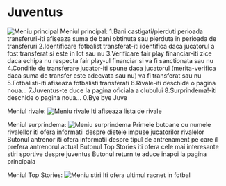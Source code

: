 # Juventus
![Meniu principal](https://user-images.githubusercontent.com/115071059/199197861-f1a0cf35-db5a-4dda-81ff-d01708a077c9.png)
Meniul principal:
1.Bani castigati/pierduti perioada transferuri-iti afiseaza suma de bani obtinuta sau pierduta in perioada de transferuri
2.Identificare fotbalist transferat-iti identifica daca jucatorul a fost transferat si este in lot sau nu
3.Verificare fair play financiar-iti zice daca echipa nu respecta fair play-ul financiar si va fi sanctionata sau nu
4.Conditie de transferare jucator-iti spune daca jucatorul (merita-verifica daca suma de transfer este adecvata sau nu) va fi transferat sau nu
5.Fotbalisti-iti afiseaza fotbalisti transferati 
6.Rivale-iti deschide o pagina noua...
7.Juventus-te duce la pagina oficiala a clubului
8.Surprindema!-iti deschide o pagina noua...
0.Bye bye Juve

Meniul rivale:
![Meniu rivale](https://user-images.githubusercontent.com/115071059/199199245-253b2f8a-f35e-4924-84a2-c0d16815d564.png)
Iti afiseaza lista de rivale

Meniul surprindema:
![Meniu surprindema](https://user-images.githubusercontent.com/115071059/199203246-49663a87-5949-4928-8214-5a9d7c9f3dc7.png)
Primele butoane cu numele rivalellor iti ofera informatii despre dietele impuse jucatorilor rivalelor
Butonul antrenor iti ofera informatii despre tipul de antrenament pe care il prefera antrenorul actual
Butonul Top Stories iti ofera cele mai interesante stiri sportive despre juventus
Butonul return te aduce inapoi la pagina principala

Meniul Top Stories:
![Meniu stiri](https://user-images.githubusercontent.com/115071059/199203874-8779da8f-7e09-4e6e-8059-ea498d829f3a.png)
Iti ofera ultimul racnet in fotbal

